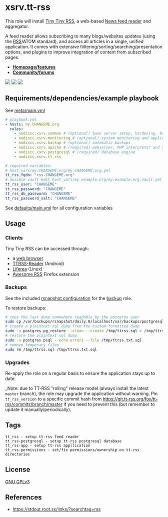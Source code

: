 # xsrv.tt-rss

This role will install [Tiny Tiny RSS](https://tt-rss.org/), a web-based [News feed reader](https://en.wikipedia.org/wiki/News_aggregator) and aggregator.

A feed reader allows subscribing to many blogs/websites updates (using the [RSS](https://en.wikipedia.org/wiki/RSS)/ATOM standard), and access all articles in a single, unified application. It comes with extensive fiiltering/sorting/searching/presentation options, and plugins to improve integration of content from subscribed pages.

* **[Homepage/features](https://tt-rss.org/)**
* **[Community/forums](https://discourse.tt-rss.org/)**

[![](https://i.imgur.com/UoKs3x1.png)](https://i.imgur.com/yDozQPU.jpg)
[![](https://i.imgur.com/7oO67Xq.png)](https://i.imgur.com/rNTiRva.png)
[![](https://i.imgur.com/CqoOfXo.png)](https://i.imgur.com/mv2fppi.jpg)


## Requirements/dependencies/example playbook

See [meta/main.yml](meta/main.yml)

```yaml
# playbook.yml
- hosts: my.CHANGEME.org
  roles:
    - nodiscc.xsrv.common # (optional) base server setup, hardening, bruteforce prevention
    - nodiscc.xsrv.monitoring # (optional) system monitoring and application health checks
    - nodiscc.xsrv.backup # (optional) automatic backups
    - nodiscc.xsrv.apache # (required) webserver, PHP interpreter and SSL certificates
    - nodiscc.xsrv.postgresql # (required) database engine
    - nodiscc.xsrv.tt_rss

# required variables:
# host_vars/my.CHANGEME.org/my.CHANGEME.org.yml  
tt_rss_fqdn: "rss.CHANGEME.org"
# ansible-vault edit host_vars/my.example.org/my.example.org.vault.yml
tt_rss_user: "CHANGEME"
tt_rss_password: "CHANGEME"
tt_rss_db_password: "CHANGEME"
tt_rss_password_salt: "CHANGEME"
```

See [defaults/main.yml](defaults/main.yml) for all configuration variables


## Usage

### Clients

Tiny Tiny RSS can be accessed through:

- a [web browser](https://www.mozilla.org/firefox/)
- [TTRSS-Reader](https://f-droid.org/repository/browse/?fdid=org.ttrssreader) (Android)
- [Liferea](https://lzone.de/liferea/) (Linux)
- [Awesome RSS](https://addons.mozilla.org/en-US/firefox/addon/awesome-rss/) Firefox extension


### Backups

See the included [rsnapshot configuration](templates/etc_rsnapshot.tt-rss.conf.j2) for the [backup](../backup/README.md) role.

To restore backups:

```bash
# copy the last dump somewhere readable by the postgres user
sudo cp /var/backups/rsnapshot/daily.0/localhost/var/backups/postgresql/ttrss.sql /tmp/
# create a plaintext sql dump from the custom-formatted dump
sudo -u postgres pg_restore --clean --create /tmp/ttrss.sql > /tmp/ttrss.txt.sql
# restore the plaintext sql dump
sudo -u postgres psql --echo-errors --file /tmp/ttrss.txt.sql
# remove temporary files
sudo rm /tmp/ttrss.sql /tmp/ttrss.txt.sql
```


### Upgrades

Re-apply the role on a regular basis to ensure the application stays up to date.

_Note: due to TT-RSS "rolling" release model (always install the latest `master` branch), the role may upgrade the application without warning. Pin `tt_rss_version` to a specific commit hash from https://git.tt-rss.org/fox/tt-rss/commits/branch/master if you need to prevent this (but remember to update it manually/periodically).

## Tags

<!--BEGIN TAGS LIST-->
```
tt_rss - setup tt-rss feed reader
tt_rss-postgresql - setup tt-rss postgresql database
tt_rss-app - setup tt-rss appllication
tt_rss-permissions - set/fix permissions/ownership on tt-rss directories
```
<!--END TAGS LIST-->

## License

[GNU GPLv3](../../LICENSE)


## References

- https://stdout.root.sx/links/?searchtag=rss
